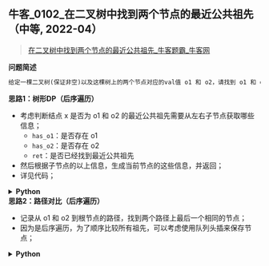 ## 牛客_0102_在二叉树中找到两个节点的最近公共祖先（中等, 2022-04）
<!--
{
    "tags": ["二叉树"],
    "source": "牛客",
    "level": "中等",
    "number": "0102",
    "name": "在二叉树中找到两个节点的最近公共祖先",
    "companies": []
}
-->

> [在二叉树中找到两个节点的最近公共祖先_牛客题霸_牛客网](https://www.nowcoder.com/practice/e0cc33a83afe4530bcec46eba3325116)

<summary><b>问题简述</b></summary>

```txt
给定一棵二叉树(保证非空)以及这棵树上的两个节点对应的val值 o1 和 o2，请找到 o1 和 o2 的最近公共祖先节点。
```

<!-- 
<details><summary><b>详细描述</b></summary>

```txt
```

</details>
-->

<!-- <div align="center"><img src="../../../_assets/xxx.png" height="300" /></div> -->

<summary><b>思路1：树形DP（后序遍历）</b></summary>

- 考虑判断结点 x 是否为 o1 和 o2 的最近公共祖先需要从左右子节点获取哪些信息；
    - `has_o1`：是否存在 o1
    - `has_o2`：是否存在 o2
    - `ret`：是否已经找到最近公共祖先
- 然后根据子节点的以上信息，生成当前节点的这些信息，并返回；
- 详见代码；

<details><summary><b>Python</b></summary>

```python
class Solution:
    def lowestCommonAncestor(self , root: TreeNode, o1: int, o2: int) -> int:
        
        from dataclasses import dataclass
        
        @dataclass
        class Info:
            has_o1: bool  # 以当前结点为根节点的树中是否存在 o1
            has_o2: bool  # 以当前结点为根节点的树中是否存在 o2
            ret: int  # o1 和 o2 的最近公共祖先

        def dfs(x):
            if not x: return Info(False, False, None)
            
            l, r = dfs(x.left), dfs(x.right)
            has_o1 = l.has_o1 or r.has_o1 or x.val == o1
            has_o2 = l.has_o2 or r.has_o2 or x.val == o2
            ret = l.ret or r.ret or x.val if has_o1 and has_o2 else None
            return Info(has_o1, has_o2, ret)
        
        return dfs(root).ret
```

</details>


<summary><b>思路2：路径对比（后序遍历）</b></summary>

- 记录从 o1 和 o2 到根节点的路径，找到两个路径上最后一个相同的节点；
- 因为是后序遍历，为了顺序比较所有祖先，可以考虑使用队列头插来保存节点；

<details><summary><b>Python</b></summary>

```python
class Solution:
    def lowestCommonAncestor(self , root: TreeNode, o1: int, o2: int) -> int:
        
        def dfs(x, o, path):  # 获取 o 的祖先路径
            if not x: return False
            l, r = dfs(x.left, o, path), dfs(x.right, o, path)
            if l or r or x.val == o: 
                path.appendleft(x.val)
                return True
            return False
        
        from collections import deque
        p1 = deque(); dfs(root, o1, p1)
        p2 = deque(); dfs(root, o2, p2)
        
        pre = -1
        for v1, v2 in zip(p1, p2):
            if v1 == v2: pre = v1
            else: break
                
        return pre
```

</details>